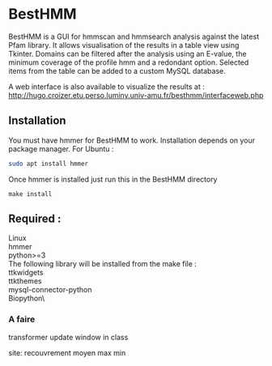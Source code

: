 # BestHMM
BestHMM is a GUI for hmmscan and hmmsearch analysis against the latest Pfam library.
It allows visualisation of the results in a table view using Tkinter.
Domains can be filtered after the analysis using an E-value, the minimum coverage of the profile hmm and a redondant option.
Selected items from the table can be added to a custom MySQL database.

A web interface is also available to visualize the results at : http://hugo.croizer.etu.perso.luminy.univ-amu.fr/besthmm/interfaceweb.php


## Installation
You must have hmmer for BestHMM to work.
Installation depends on your package manager.
For Ubuntu :
```bash
sudo apt install hmmer
```

Once hmmer is installed just run this in the BestHMM directory
```make
make install
```
## Required :
Linux\
hmmer\
python>=3\
The following library will be installed from the make file :\
ttkwidgets\
ttkthemes\
mysql-connector-python\
Biopython\

### A faire
transformer update window in class

site:
recouvrement moyen max min
